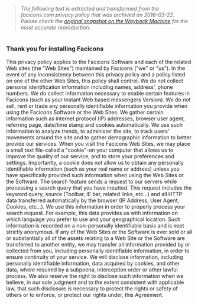 > *The following text is extracted and transformed from the facicons.com privacy policy that was archived on 2016-03-22. Please check the [original snapshot on the Wayback Machine](https://web.archive.org/web/20160322170056id_/http%3A//www.facicons.com/privacy.html) for the most accurate reproduction.*

# 

### Thank you for installing Facicons 

This privacy policy applies to the Facicons Software and each of the related Web sites (the "Web Sites") maintained by Facicons ("we" or "us"). In the event of any inconsistency between this privacy policy and a policy listed on one of the other Web Sites, this policy shall control. We do not collect personal identification information including names, address', phone numbers. We do collect information necessary to enable certain features in Facicons (such as your Instant Web based messengers Version). We do not sell, rent or trade any personally identifiable information you provide when using the Facicons Software or the Web Sites. We gather certain information such as internet protocol (IP) addresses, browser user agent, referring page, date/time stamp and cookies automatically. We use such information to analyze trends, to administer the site, to track users' movements around the site and to gather demographic information to better provide our services. When you visit the Facicons Web Sites, we may place a small text file-called a "cookie"-on your computer that allows us to improve the quality of our service, and to store your preferences and settings. Importantly, a cookie does not allow us to obtain any personally identifiable information (such as your real name or address) unless you have specifically provided such information when using the Web Sites or the Software. The search feature sends a request to our servers while processing a search query that you have inputted. This request includes the keyword query, source (Toolbar, IE bar, related links, etc…) and all HTTP data transferred automatically by the browser (IP Address, User Agent, Cookies, etc…). We use this information in order to properly process your search request. For example, this data provides us with information on which language you prefer to use and your geographical location. Such information is recorded on a non-personally identifiable basis and is kept strictly anonymous. If any of the Web Sites or the Software is ever sold or all or substantially all of the assets relating to a Web Site or the Software are transferred to another entity, we may transfer all information provided by or collected from you, including personally identifiable information, in order to ensure continuity of your service. We will disclose information, including personally identifiable information, data acquired by cookies, and other data, where required by a subpoena, interception order or other lawful process. We also reserve the right to disclose such information when we believe, in our sole judgment and to the extent consistent with applicable law, that such disclosure is necessary to protect the rights or safety of others or to enforce, or protect our rights under, this Agreement. 

